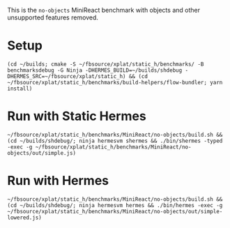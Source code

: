 This is the `no-objects` MiniReact benchmark with objects and other unsupported
features removed.

# Setup

```
(cd ~/builds; cmake -S ~/fbsource/xplat/static_h/benchmarks/ -B benchmarksdebug -G Ninja -DHERMES_BUILD=~/builds/shdebug -DHERMES_SRC=~/fbsource/xplat/static_h) && (cd ~/fbsource/xplat/static_h/benchmarks/build-helpers/flow-bundler; yarn install)
```

# Run with Static Hermes

```
~/fbsource/xplat/static_h/benchmarks/MiniReact/no-objects/build.sh && (cd ~/builds/shdebug/; ninja hermesvm shermes && ./bin/shermes -typed -exec -g ~/fbsource/xplat/static_h/benchmarks/MiniReact/no-objects/out/simple.js)
```

# Run with Hermes

```
~/fbsource/xplat/static_h/benchmarks/MiniReact/no-objects/build.sh && (cd ~/builds/shdebug/; ninja hermesvm hermes && ./bin/hermes -exec -g ~/fbsource/xplat/static_h/benchmarks/MiniReact/no-objects/out/simple-lowered.js)
```
